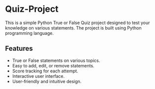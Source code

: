 # Quiz-Project
This is a simple Python True or False Quiz project designed to test your knowledge on various statements. The project is built using Python programming language.

## Features
* True or False statements on various topics.
* Easy to add, edit, or remove statements.
* Score tracking for each attempt.
* Interactive user interface.
* User-friendly and intuitive design.
